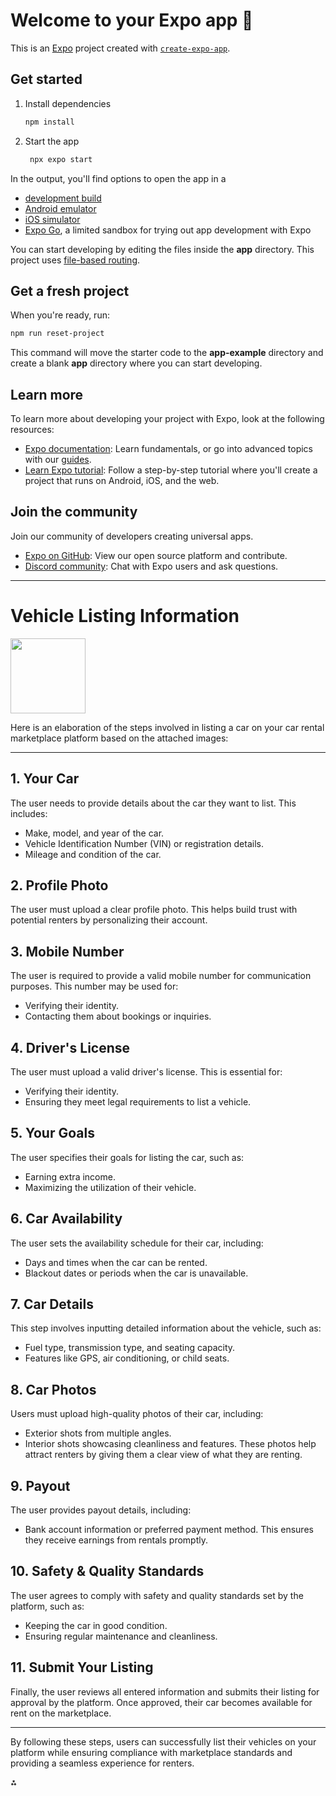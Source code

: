 # Welcome to your Expo app 👋

This is an [Expo](https://expo.dev) project created with [`create-expo-app`](https://www.npmjs.com/package/create-expo-app).

## Get started

1. Install dependencies

   ```bash
   npm install
   ```

2. Start the app

   ```bash
    npx expo start
   ```

In the output, you'll find options to open the app in a

- [development build](https://docs.expo.dev/develop/development-builds/introduction/)
- [Android emulator](https://docs.expo.dev/workflow/android-studio-emulator/)
- [iOS simulator](https://docs.expo.dev/workflow/ios-simulator/)
- [Expo Go](https://expo.dev/go), a limited sandbox for trying out app development with Expo

You can start developing by editing the files inside the **app** directory. This project uses [file-based routing](https://docs.expo.dev/router/introduction).

## Get a fresh project

When you're ready, run:

```bash
npm run reset-project
```

This command will move the starter code to the **app-example** directory and create a blank **app** directory where you can start developing.

## Learn more

To learn more about developing your project with Expo, look at the following resources:

- [Expo documentation](https://docs.expo.dev/): Learn fundamentals, or go into advanced topics with our [guides](https://docs.expo.dev/guides).
- [Learn Expo tutorial](https://docs.expo.dev/tutorial/introduction/): Follow a step-by-step tutorial where you'll create a project that runs on Android, iOS, and the web.

## Join the community

Join our community of developers creating universal apps.

- [Expo on GitHub](https://github.com/expo/expo): View our open source platform and contribute.
- [Discord community](https://chat.expo.dev): Chat with Expo users and ask questions.

-----------------------------------------------------------------------------------------------------------------------------------------------------------

# Vehicle Listing Information

<img src="https://r2cdn.perplexity.ai/pplx-full-logo-primary-dark%402x.png" class="logo" width="120"/>


Here is an elaboration of the steps involved in listing a car on your car rental marketplace platform based on the attached images:

---

## 1. **Your Car**

The user needs to provide details about the car they want to list. This includes:

- Make, model, and year of the car.
- Vehicle Identification Number (VIN) or registration details.
- Mileage and condition of the car.


## 2. **Profile Photo**

The user must upload a clear profile photo. This helps build trust with potential renters by personalizing their account.

## 3. **Mobile Number**

The user is required to provide a valid mobile number for communication purposes. This number may be used for:

- Verifying their identity.
- Contacting them about bookings or inquiries.


## 4. **Driver's License**

The user must upload a valid driver's license. This is essential for:

- Verifying their identity.
- Ensuring they meet legal requirements to list a vehicle.


## 5. **Your Goals**

The user specifies their goals for listing the car, such as:

- Earning extra income.
- Maximizing the utilization of their vehicle.


## 6. **Car Availability**

The user sets the availability schedule for their car, including:

- Days and times when the car can be rented.
- Blackout dates or periods when the car is unavailable.


## 7. **Car Details**

This step involves inputting detailed information about the vehicle, such as:

- Fuel type, transmission type, and seating capacity.
- Features like GPS, air conditioning, or child seats.


## 8. **Car Photos**

Users must upload high-quality photos of their car, including:

- Exterior shots from multiple angles.
- Interior shots showcasing cleanliness and features.
These photos help attract renters by giving them a clear view of what they are renting.


## 9. **Payout**

The user provides payout details, including:

- Bank account information or preferred payment method.
This ensures they receive earnings from rentals promptly.


## 10. **Safety \& Quality Standards**

The user agrees to comply with safety and quality standards set by the platform, such as:

- Keeping the car in good condition.
- Ensuring regular maintenance and cleanliness.


## 11. **Submit Your Listing**

Finally, the user reviews all entered information and submits their listing for approval by the platform. Once approved, their car becomes available for rent on the marketplace.

---

By following these steps, users can successfully list their vehicles on your platform while ensuring compliance with marketplace standards and providing a seamless experience for renters.

<div>⁂</div>

[^1]: https://pplx-res.cloudinary.com/image/upload/v1743741030/user_uploads/QylHaASYUCUbpXN/Screenshot-2025-04-04-at-05.27.37.jpg

[^2]: https://pplx-res.cloudinary.com/image/upload/v1743741030/user_uploads/lBfZCLljwDfwDLA/Screenshot-2025-04-04-at-05.27.07.jpg

